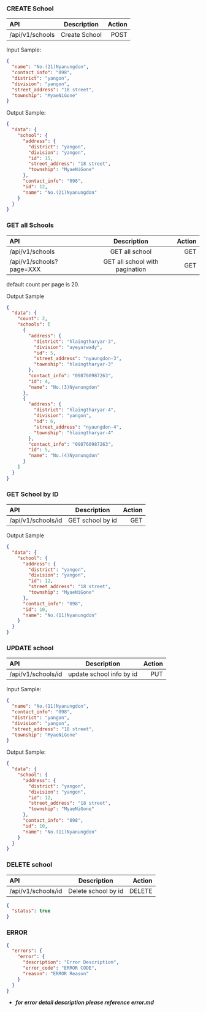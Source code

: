 ### CREATE School

| API             |  Description  | Action |
| :-------------- | :-----------: | -----: |
| /api/v1/schools | Create School |   POST |

Input Sample:

```json
{
  "name": "No.(21)Nyanungdon",
  "contact_info": "098",
  "district": "yangon",
  "division": "yangon",
  "street_address": "18 street",
  "township": "MyaeNiGone"
}
```

Output Sample:

```json
{
  "data": {
    "school": {
      "address": {
        "district": "yangon",
        "division": "yangon",
        "id": 15,
        "street_address": "18 street",
        "township": "MyaeNiGone"
      },
      "contact_info": "098",
      "id": 12,
      "name": "No.(21)Nyanungdon"
    }
  }
}
```

### GET all Schools

| API                      |          Description           | Action |
| :----------------------- | :----------------------------: | -----: |
| /api/v1/schools          |         GET all school         |    GET |
| /api/v1/schools?page=XXX | GET all school with pagination |    GET |

default count per page is 20.

Output Sample

```json
{
  "data": {
    "count": 2,
    "schools": [
      {
        "address": {
          "district": "hlaingtharyar-3",
          "division": "ayeyarwady",
          "id": 5,
          "street_address": "nyaungdon-3",
          "township": "hlaingtharyar-3"
        },
        "contact_info": "098760987263",
        "id": 4,
        "name": "No.(3)Nyanungdon"
      },
      {
        "address": {
          "district": "hlaingtharyar-4",
          "division": "yangon",
          "id": 6,
          "street_address": "nyaungdon-4",
          "township": "hlaingtharyar-4"
        },
        "contact_info": "098760987263",
        "id": 5,
        "name": "No.(4)Nyanungdon"
      }
    ]
  }
}
```

### GET School by ID

| API                |   Description    | Action |
| :----------------- | :--------------: | -----: |
| /api/v1/schools/id | GET school by id |    GET |

Output Sample

```json
{
  "data": {
    "school": {
      "address": {
        "district": "yangon",
        "division": "yangon",
        "id": 12,
        "street_address": "18 street",
        "township": "MyaeNiGone"
      },
      "contact_info": "098",
      "id": 10,
      "name": "No.(11)Nyanungdon"
    }
  }
}
```

### UPDATE school

| API                |       Description        | Action |
| :----------------- | :----------------------: | -----: |
| /api/v1/schools/id | update school info by id |    PUT |

Input Sample:

```json
{
  "name": "No.(11)Nyanungdon",
  "contact_info": "098",
  "district": "yangon",
  "division": "yangon",
  "street_address": "18 street",
  "township": "MyaeNiGone"
}
```

Output Sample:

```json
{
  "data": {
    "school": {
      "address": {
        "district": "yangon",
        "division": "yangon",
        "id": 12,
        "street_address": "18 street",
        "township": "MyaeNiGone"
      },
      "contact_info": "098",
      "id": 10,
      "name": "No.(11)Nyanungdon"
    }
  }
}
```

### DELETE school

| API                |     Description     | Action |
| :----------------- | :-----------------: | -----: |
| /api/v1/schools/id | Delete school by id | DELETE |

```json
{
  "status": true
}
```

### ERROR

```json
{
  "errors": {
    "error": {
      "description": "Error Description",
      "error_code": "ERROR CODE",
      "reason": "ERROR Reason"
    }
  }
}
```

- **_for error detail description please reference error.md_**
